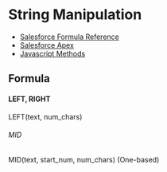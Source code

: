 # String Manipulation
* [Salesforce Formula Reference](https://help.salesforce.com/s/articleView?id=sf.customize_functions.htm&type=5)
* [Salesforce Apex](https://developer.salesforce.com/docs/atlas.en-us.apexref.meta/apexref/apex_methods_system_string.htm)
* [Javascript Methods](https://www.w3schools.com/js/js_string_methods.asp)

## Formula
#### LEFT, RIGHT  
LEFT(text, num_chars)

###### MID  
MID(text, start_num, num_chars) (One-based)

